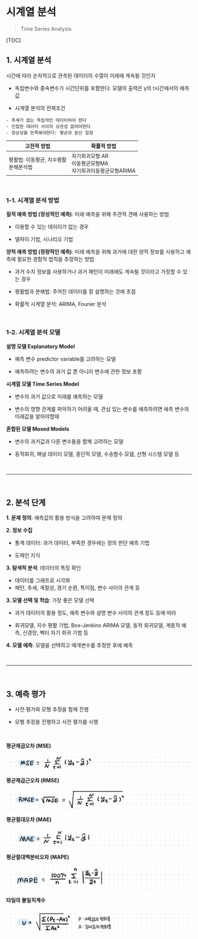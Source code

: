 # 시계열 분석

> Time Series Analysis

[TOC]

## 1. 시계열 분석

시간에 따라 순차적으로 관측된 데이터의 수열이 미래에 계속될 것인지

- 독립변수와 종속변수가 시간단위를 포함한다: 모델의 출력은 y의 t시간에서의 예측값

- 시계열 분석의 전제조건

```
- 추세가 없는 독립적인 데이터여야 한다
- 인접한 데이터 사이의 상관성 없어야한다
- 정상성을 만족해야한다: 평균과 분산 일정
```

| 고전적 방법                              | 확률적 방법                                                  |
| ---------------------------------------- | ------------------------------------------------------------ |
| 평활법: 이동평균, 지수평활<br>분해분석법 | 자기회귀모형 AR<br>이동평균모형MA <br>자기회귀이동평균모형ARIMA |

<br>

### 1-1. 시계열 분석 방법

**질적 예측 방법 (정성적인 예측)**: 미래 예측을 위해 주관적 견해 사용하는 방법

- 이용할 수 있는 데이터가 없는 경우

- 델파이 기법, 시나리오 기법

**양적 예측 방법 (정량적인 예측)**: 미래 예측을 위해 과거에 대한 양적 정보를 사용하고 예측에 필요한 경험적 법칙을 추정하는 방법

- 과거 수치 정보를 사용하거나 과거 패턴이 미래에도 계속될 것이라고 가정할 수 있는 경우

- 평활법과 분해법: 주어진 데이터를 잘 설명하는 것에 초점
- 확률적 시계열 분석: ARIMA, Fourier 분석

<br>

### 1-2. 시계열 분석 모델

**설명 모델 Explanatory Model**

- 예측 변수 predictor variable를 고려하는 모델

- 예측하려는 변수의 과거 값 뿐 아니라 변수에 관한 정보 포함

**시계열 모델 Time Series Model**

- 변수의 과거 값으로 미래를 예측하는 모델

- 변수의 영향 관계를 파악하기 어려울 때, 관심 있는 변수를 예측하려면 예측 변수의 미래값을 알아야할때

**혼합된 모델 Moxed Models**

- 변수의 과거값과 다른 변수들을 함께 고려하는 모델

- 동적회귀, 패널 데이터 모델, 종단적 모델, 수송함수 모델, 선형 시스템 모델 등

<br>

---

<br>

## 2. 분석 단계

**1. 문제 정의**: 예측값의 활용 방식을 고려하여 문제 정의

**2. 정보 수집**

- 통계 데이터: 과거 데이터, 부족한 경우에는 장의 판단 예측 기법

- 도메인 지식

**3. 탐색적 분석**: 데이터의 특징 확인

- 데이터를 그래프로 시각화
- 패턴, 추세, 계절성, 경기 순환, 특이점, 변수 사이의 관계 등

**3. 모델 선택 및 학습**: 가장 좋은 모델 선택 

- 과거 데이터의 활용 정도, 예측 변수와 설명 변수 사이의 관계 정도 등에 따라

- 회귀모델, 지수 평활 기법, Box-Jenkins ARIMA 모델, 동적 회귀모델, 계층적 예측, 신경망, 벡터 자기 회귀 기법 등

**4. 모델 예측**: 모델을 선택하고 매개변수를 추정한 후에 예측

<br>

---

<br>

## 3. 예측 평가

- 사전 평가와 모형 추정을 함께 진행

- 모형 추정을 진행하고 사전 평가를 시행

<br>

**평균제곱오차 (MSE)**

![mse](README.assets/mse.jpg)

**평균제곱근오차 (RMSE)**

![rmse](README.assets/rmse.jpg)

**평균절대오차 (MAE)**

![mae](README.assets/mae.jpg)

**평균절대백분비오차 (MAPE)**

![mape](README.assets/mape.jpg)

**타일의 불일치계수**

![u](README.assets/u.jpg)